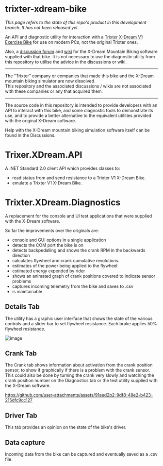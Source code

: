 # trixter-xdream-bike

_This page refers to the state of this repo's product in this development branch. It has not been released yet._

An API and diagnostic utility for interaction with a [Trixter X-Dream V1 Exercise Bike](https://www.fitness-superstore.co.uk/trixter-x-dream-interactive-cycle.html?srsltid=AfmBOordW7PsloHL8RKlVXtx-OaFRG_An2XVoBbJ6AoqQxZI8U71C178) for use on modern PCs, not the original Trixter ones.

Also, a [discussion forum](https://github.com/xdream-biking/trixter-xdream-bike/discussions) and [wiki](https://github.com/xdream-biking/trixter-xdream-bike/wiki) for the X-Dream Mountain Biking software supplied with that bike.
It is not necessary to use the diagnostic utility from this repository to utilise the advice in the discussions or wiki.

---

The "Trixter" company or companies that made this bike and the X-Dream mountain biking simulator are now dissolved.  
This repository and the associated discussions / wikis are not associated with these companies or any that acquired them.

---

The source code in this repository is intended to provide developers with an API to interact with this bike, and some diagnostic tools to demonstrate its use, and to provide a better alternative to the equivalent utilities provided with the original X-Dream software.

Help with the X-Dream mountain biking simulation software itself can be found in the Discussions.

# Trixer.XDream.API

A .NET Standard 2.0 client API which provides classes to:
- read status from and send resistance to a Trixter V1 X-Dream Bike.
- emulate a Trixter V1 X-Dream Bike.

# Trixter.XDream.Diagnostics

A replacement for the console and UI test applications that were supplied with the X-Dream software.

So far the improvements over the originals are:
- console and GUI options in a single application
- detects the COM port the bike is on
- detects backpedalling and shows the crank RPM in the backwards direction
- calculates flywheel and crank cumulative revolutions.
- estimates of the power being applied to the flywheel
- estimated energy expended by rider
- shows an animated graph of crank positions covered to indicate sensor problems
- captures incoming telemetry from the bike and saves to .csv
- is maintainable

## Details Tab

The utility has a graphic user interface that shows the state of the various controls and a slider bar to set flywheel resistance.
Each brake applies 50% flywheel resistance.

![image](https://github.com/user-attachments/assets/ef9ad901-cbdc-49e5-85c2-0d8c1befb8f7)

## Crank Tab

The Crank tab shows information about activation from the crank position sensor, to show if graphically if there is a problem with the crank sensor. 
This could also be done by turning the crank very slowly and watching the crank position number on the Diagnostics tab or the test utility supplied with the X-Dream software.

https://github.com/user-attachments/assets/91aed2b2-9df8-48e2-b423-215dfc9cc127

## Driver Tab

This tab provides an opinion on the state of the bike's driver.

## Data capture

Incoming data from the bike can be captured and eventually saved as a .csv file.












